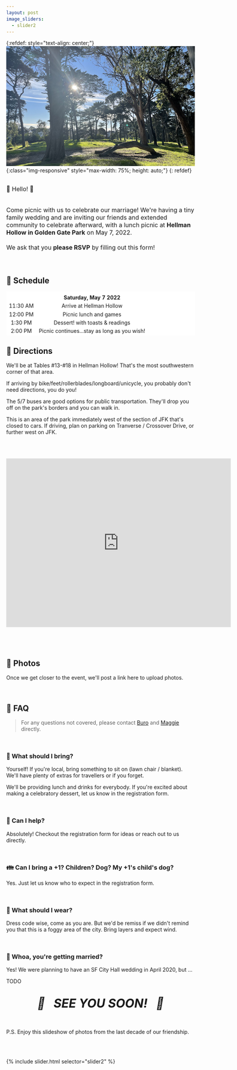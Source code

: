 ```yaml
---
layout: post
image_sliders:
  - slider2
---
```


{:refdef: style="text-align: center;"}
![delicious](assets/banner-zmagg.png){:class="img-responsive" style="max-width: 75%; height: auto;"}
{: refdef}

<br>

<font size="3">
👋 Hello! 👋

<br />
<br />

Come picnic with us to celebrate our marriage! We're having a tiny family wedding and are inviting our friends and
extended community to celebrate afterward, with a lunch picnic at <b>Hellman Hollow
in Golden Gate Park</b> on May 7, 2022.
<br />
<br /> 
We ask that you <b>please RSVP</b> by filling out this form!
<br />

</font>

<br />

## 📅 Schedule

<table style="border-style: hidden; background-color: white" width="70%">
  <tbody>
    <tr style="background-color: white">
      <td style="border-style: hidden; text-align: center;"> </td>
      <td style="text-align: center; border-style: hidden;"> </td>
    </tr>
     <tr style="background-color: white">
      <td style="border-style: hidden; text-align: center;"> </td>
      <td style="text-align: center; border-style: hidden;"><strong>Saturday, May 7 2022</strong></td>
    </tr>
    <tr style="background-color: white">
      <td style="border-style: hidden; text-align: center;">11:30 AM</td>
      <td style="text-align: center; border-style: hidden;">Arrive at Hellman Hollow</td>
    </tr>
    <tr style="background-color: white">
      <td style="border-style: hidden; text-align: center;">12:00 PM</td>
      <td style="text-align: center; border-style: hidden;">Picnic lunch and games</td>
    </tr>
    <tr style="background-color: white">
      <td style="border-style: hidden; text-align: center;">1:30 PM</td>
      <td style="text-align: center; border-style: hidden;">Dessert! with toasts & readings</td>
    </tr>
    <tr style="background-color: white">
      <td style="border-style: hidden; text-align: center;">2:00 PM</td>
      <td style="text-align: center; border-style: hidden;">Picnic continues...stay as long as you wish!</td>
    </tr>
  </tbody>
</table>


## 🧺 Directions

We'll be at Tables #13-#18 in Hellman Hollow! That's the most southwestern corner of that area.

If arriving by bike/feet/rollerblades/longboard/unicycle, you probably don't need directions, you do you!

The 5/7 buses are good options for public transportation. They'll drop you off on the park's borders and you can walk in.

This is an area of the park immediately west of the section of JFK that's closed to cars. If driving, plan on parking on Tranverse / Crossover Drive, or further west on JFK. 

<br /><br />
<div style="text-align:center">
<iframe src="https://www.google.com/maps/embed?pb=!1m18!1m12!1m3!1d4005.8938760604483!2d-122.48312019362328!3d37.769611411229185!2m3!1f0!2f0!3f0!3m2!1i1024!2i768!4f13.1!3m3!1m2!1s0x80858775227b36f7%3A0x2e4d6f7a7f2e2431!2sHellman%20Hollow!5e0!3m2!1sen!2sus!4v1647155558693!5m2!1sen!2sus" width="600" height="450" style="border:0;" allowfullscreen="" loading="lazy"></iframe>
</div>
<br /><br />

<br />

## 📸 Photos

Once we get closer to the event, we'll post a link here to upload photos.

[album]: https://photos.app.goo.gl/xdXo85k2QW2CSyR17

<br />

## 🤔 FAQ

> For any questions not covered, please contact
> [Buro](mailto:mookerji@gmail.com) and [Maggie](mailto:emmbeezee@gmail.com)
> directly.

<br />


### 🥧  What should I bring?

Yourself! If you're local, bring something to sit on (lawn chair / blanket). We'll have plenty of extras for travellers or if you forget. 

We'll be providing lunch and drinks for everybody. If you're excited about making a celebratory dessert, let us know in the registration form.

<br />

### 🙋 Can I help?

Absolutely! Checkout the registration form for ideas or reach out to us directly.

<br />

### 👪 Can I bring a +1? Children? Dog? My +1's child's dog?

Yes. Just let us know who to expect in the registration form.

<br />

### 🧥 What should I wear?

Dress code wise, come as you are. But we'd be remiss if we didn't remind you that this is a foggy area of the city. Bring layers and expect wind.

<br />

### 💍  Whoa, you're getting married?

Yes! We were planning to have an SF City Hall wedding in April 2020, but ...

TODO

<br />

<center>
    <strong>
        <i>
            <font size="6">🎉&nbsp;&nbsp; SEE YOU SOON! &nbsp;&nbsp;🥳</font>
        </i>
    </strong>
</center>
<br />
<br />

P.S. Enjoy this slideshow of photos from the last decade of our friendship.

<br />
<br />

{% include slider.html selector="slider2" %}
